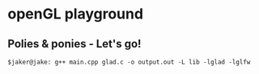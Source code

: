 # openGL playground

## Polies & ponies - Let's go!

```
$jaker@jake: g++ main.cpp glad.c -o output.out -L lib -lglad -lglfw
```